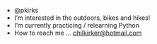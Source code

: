 -  @pkirks
-  I’m interested in the outdoors, bikes and hikes!
- I’m currently practicing / relearning Python 
-  How to reach me ... philkirker@hotmail.com

<!---
pkirks/pkirks is a ✨ special ✨ repository because its `README.md` (this file) appears on your GitHub profile.
You can click the Preview link to take a look at your changes.
--->
